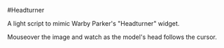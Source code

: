 #Headturner

A light script to mimic Warby Parker's "Headturner" widget. 

Mouseover the image and watch as the model's head follows the cursor.
